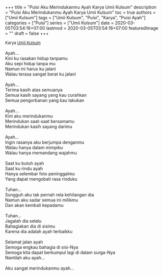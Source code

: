 +++
title = "Puisi Aku Merindukanmu Ayah Karya Umii Kulsum"
description = "Puisi Aku Merindukanmu Ayah Karya Umii Kulsum"
toc = true
authors = ["Umii Kulsum"]
tags = ["Umii Kulsum", "Puisi", "Karya", "Puisi Ayah"]
categories = ["Puisi"]
series = ["Umii Kulsum"]
date = 2020-03-05T03:54:16+07:00
lastmod = 2020-03-05T03:54:16+07:00
featuredImage = ""
draft = false
+++

<div style="text-align: justify;">
<div style="font-size: small;">Karya <a href="/authors/umii-kulsum/" target="_blank">Umii Kulsum</a></div><br />
Ayah...<br />
Kini ku rasakan hidup tanpamu<br />
Aku sepi hidup tanpa mu<br />
Namun ini harus ku jalani<br />
Walau terasa sangat berat ku jalani<br />
<br />
Ayah...<br />
Terima kasih atas semuanya<br />
Semua kasih sayang yang kau curahkan<br />
Semua pengorbanan yang kau lakukan<br />
<br />
Ayah...<br />
Kini aku merindukanmu<br />
Merindukan saat-saat bersamamu<br />
Merindukan kasih sayang darimu<br />
<br />
Ayah...<br />
Ingin rasanya aku berjumpa denganmu<br />
Walau hanya dalam mimpiku<br />
Walau hanya memandang wajahmu<br />
<br />
Saat ku butuh ayah<br />
Saat ku rindu ayah<br />
Hanya selembar foto peninggalmu<br />
Yang dapat mengobati rasa rinduku<br />
<br />
Tuhan...<br />
Sungguh aku tak pernah rela kehilangan dia<br />
Namun aku sadar semua ini milikmu<br />
Dan akan kembali kepadamu<br />
<br />
Tuhan...<br />
Jagalah dia selalu<br />
Bahagiakan dia di sisimu<br />
Karena dia adalah ayah terbaikku<br />
<br />
Selamat jalan ayah<br />
Semoga engkau bahagia di sisi-Nya<br />
Semoga kita dapat berkumpul lagi di dalam surga-Nya<br />
Nantilah aku ayah...<br />
<br />
Aku sangat merindukanmu ayah...</div>
